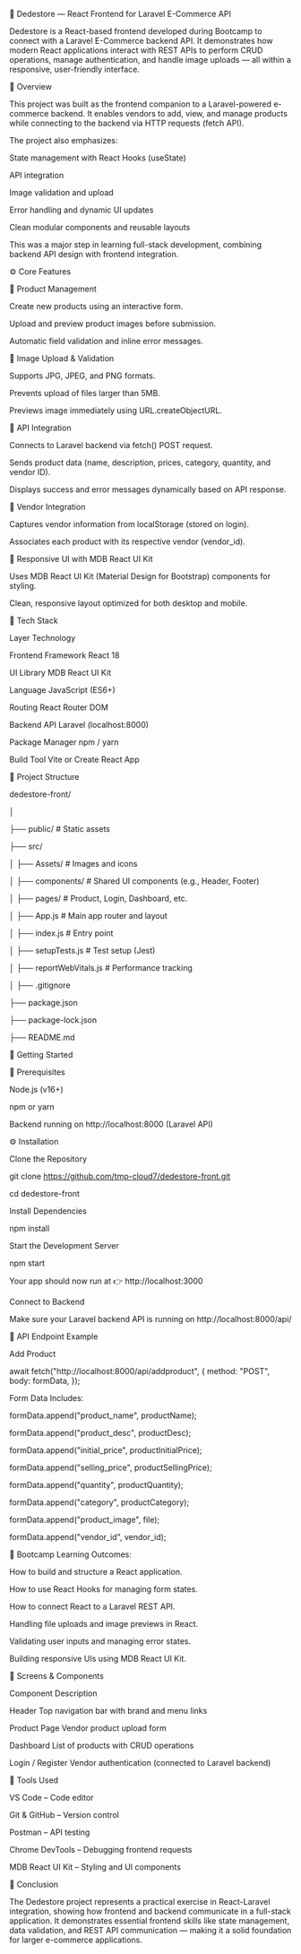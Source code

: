 🛒 Dedestore — React Frontend for Laravel E-Commerce API

Dedestore is a React-based frontend developed during Bootcamp to connect with a Laravel E-Commerce backend API.
It demonstrates how modern React applications interact with REST APIs to perform CRUD operations, manage authentication, and handle image uploads — all within a responsive, user-friendly interface.

🧠 Overview

This project was built as the frontend companion to a Laravel-powered e-commerce backend.
It enables vendors to add, view, and manage products while connecting to the backend via HTTP requests (fetch API).

The project also emphasizes:

State management with React Hooks (useState)

API integration

Image validation and upload

Error handling and dynamic UI updates

Clean modular components and reusable layouts

This was a major step in learning full-stack development, combining backend API design with frontend integration.

⚙️ Core Features

🧾 Product Management

Create new products using an interactive form.

Upload and preview product images before submission.

Automatic field validation and inline error messages.

📸 Image Upload & Validation

Supports JPG, JPEG, and PNG formats.

Prevents upload of files larger than 5MB.

Previews image immediately using URL.createObjectURL.

🔄 API Integration

Connects to Laravel backend via fetch() POST request.

Sends product data (name, description, prices, category, quantity, and vendor ID).

Displays success and error messages dynamically based on API response.

🔐 Vendor Integration

Captures vendor information from localStorage (stored on login).

Associates each product with its respective vendor (vendor_id).

💅 Responsive UI with MDB React UI Kit

Uses MDB React UI Kit (Material Design for Bootstrap) components for styling.

Clean, responsive layout optimized for both desktop and mobile.

🧩 Tech Stack

Layer	Technology

Frontend Framework	React 18

UI Library	MDB React UI Kit

Language	JavaScript (ES6+)

Routing	React Router DOM 

Backend API	Laravel (localhost:8000)

Package Manager	npm / yarn

Build Tool	Vite or Create React App

📁 Project Structure


dedestore-front/

│

├── public/                # Static assets

├── src/

│   ├── Assets/            # Images and icons

│   ├── components/        # Shared UI components (e.g., Header, Footer)

│   ├── pages/             # Product, Login, Dashboard, etc.

│   ├── App.js             # Main app router and layout

│   ├── index.js           # Entry point

│   ├── setupTests.js      # Test setup (Jest)

│   ├── reportWebVitals.js # Performance tracking

│
├── .gitignore

├── package.json

├── package-lock.json

├── README.md


🚀 Getting Started

🧰 Prerequisites

Node.js (v16+)

npm or yarn

Backend running on http://localhost:8000 (Laravel API)

⚙️ Installation

Clone the Repository

git clone https://github.com/tmp-cloud7/dedestore-front.git

cd dedestore-front


Install Dependencies

npm install


Start the Development Server

npm start


Your app should now run at
👉 http://localhost:3000

Connect to Backend

Make sure your Laravel backend API is running on
http://localhost:8000/api/

🔗 API Endpoint Example

Add Product

await fetch("http://localhost:8000/api/addproduct", {
  method: "POST",
  body: formData,
});


Form Data Includes:

formData.append("product_name", productName);

formData.append("product_desc", productDesc);

formData.append("initial_price", productInitialPrice);

formData.append("selling_price", productSellingPrice);

formData.append("quantity", productQuantity);

formData.append("category", productCategory);

formData.append("product_image", file);

formData.append("vendor_id", vendor_id);

🧠 Bootcamp Learning Outcomes:

How to build and structure a React application.

How to use React Hooks for managing form states.

How to connect React to a Laravel REST API.

Handling file uploads and image previews in React.

Validating user inputs and managing error states.

Building responsive UIs using MDB React UI Kit.

📸 Screens & Components

Component	Description

Header	Top navigation bar with brand and menu links

Product Page	Vendor product upload form

Dashboard	List of products with CRUD operations

Login / Register	Vendor authentication (connected to Laravel backend)


🧰 Tools Used

VS Code – Code editor

Git & GitHub – Version control

Postman – API testing

Chrome DevTools – Debugging frontend requests

MDB React UI Kit – Styling and UI components

🏁 Conclusion

The Dedestore project represents a practical exercise in React-Laravel integration, showing how frontend and backend communicate in a full-stack application.
It demonstrates essential frontend skills like state management, data validation, and REST API communication — making it a solid foundation for larger e-commerce applications.
